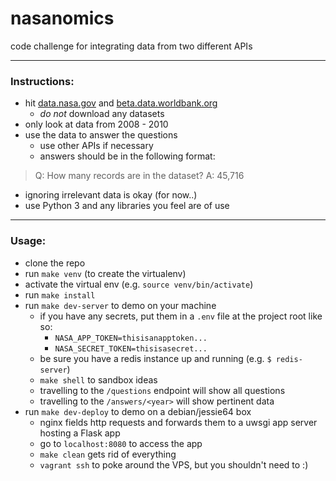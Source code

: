 # nasanomics
code challenge for integrating data from two different APIs

---
### Instructions:
* hit [data.nasa.gov](https://data.nasa.gov/view/ak9y-cwf9) and [beta.data.worldbank.org](http://data.worldbank.org/indicator/IP.JRN.ARTC.SC/countries?display=default)
    - *do not* download any datasets
* only look at data from 2008 - 2010
* use the data to answer the questions
    - use other APIs if necessary
    - answers should be in the following format:

> Q: How many records are in the dataset? 
> A: 45,716

* ignoring irrelevant data is okay (for now..)
* use Python 3 and any libraries you feel are of use

---
### Usage:
* clone the repo
* run `make venv` (to create the virtualenv)
* activate the virtual env (e.g. `source venv/bin/activate`)
* run `make install`
* run `make dev-server` to demo on your machine
    - if you have any secrets, put them in a `.env` file at the project root like so:
        - `NASA_APP_TOKEN=thisisanapptoken...`
        - `NASA_SECRET_TOKEN=thisisasecret...`
    - be sure you have a redis instance up and running (e.g. `$ redis-server`)
    - `make shell` to sandbox ideas
    - travelling to the `/questions` endpoint will show all questions
    - travelling to the `/answers/<year>` will show pertinent data
* run `make dev-deploy` to demo on a debian/jessie64 box
    - nginx fields http requests and forwards them to a uwsgi app server hosting a Flask app
    - go to `localhost:8080` to access the app
    - `make clean` gets rid of everything
    - `vagrant ssh` to poke around the VPS, but you shouldn't need to :)
